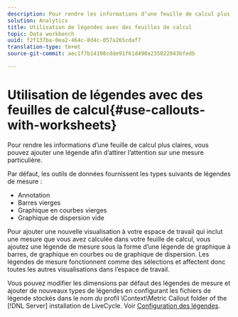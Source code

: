 ```yaml
---
description: Pour rendre les informations d’une feuille de calcul plus claires, vous pouvez ajouter une légende afin d’attirer l’attention sur une mesure particulière.
solution: Analytics
title: Utilisation de légendes avec des feuilles de calcul
topic: Data workbench
uuid: f2f137ba-0ea2-464c-8d4c-057a265cdaf7
translation-type: tm+mt
source-git-commit: aec1f7b14198cdde91f61d490a235022943bfedb

---
```



# Utilisation de légendes avec des feuilles de calcul{#use-callouts-with-worksheets}

Pour rendre les informations d’une feuille de calcul plus claires, vous pouvez ajouter une légende afin d’attirer l’attention sur une mesure particulière.

Par défaut, les outils de données fournissent les types suivants de légendes de mesure :

* Annotation
* Barres vierges
* Graphique en courbes vierges
* Graphique de dispersion vide

Pour ajouter une nouvelle visualisation à votre espace de travail qui inclut une mesure que vous avez calculée dans votre feuille de calcul, vous ajoutez une légende de mesure sous la forme d’une légende de graphique à barres, de graphique en courbes ou de graphique de dispersion. Les légendes de mesure fonctionnent comme des sélections et affectent donc toutes les autres visualisations dans l’espace de travail.

Vous pouvez modifier les dimensions par défaut des légendes de mesure et ajouter de nouveaux types de légendes en configurant les fichiers de légende stockés dans le nom *du* profil \Context\Metric Callout folder of the [!DNL Server] installation de LiveCycle. Voir [Configuration des légendes](../../../../home/c-get-started/c-intf-anlys-ftrs/c-config-callouts.md#concept-f6e91e172f5e4c009245c9c549beb76a).

